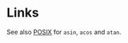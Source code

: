 # Links

See also [POSIX](https://github.com/ReneNyffenegger/PerlModules/tree/master/POSIX) for `asin`, `acos` and `atan`.
